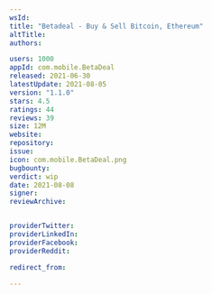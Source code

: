 ```yaml
---
wsId: 
title: "Betadeal - Buy & Sell Bitcoin, Ethereum"
altTitle: 
authors:

users: 1000
appId: com.mobile.BetaDeal
released: 2021-06-30
latestUpdate: 2021-08-05
version: "1.1.0"
stars: 4.5
ratings: 44
reviews: 39
size: 12M
website: 
repository: 
issue: 
icon: com.mobile.BetaDeal.png
bugbounty: 
verdict: wip
date: 2021-08-08
signer: 
reviewArchive:


providerTwitter: 
providerLinkedIn: 
providerFacebook: 
providerReddit: 

redirect_from:

---
```



